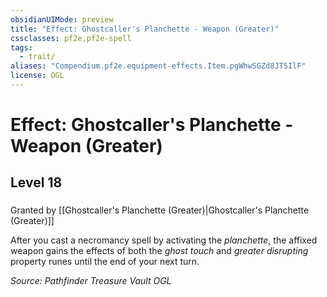```yaml
---
obsidianUIMode: preview
title: "Effect: Ghostcaller's Planchette - Weapon (Greater)"
cssclasses: pf2e,pf2e-spell
tags:
  - trait/
aliases: "Compendium.pf2e.equipment-effects.Item.pgWhwSGZd8JT5IlF"
license: OGL
---
```

# Effect: Ghostcaller's Planchette - Weapon (Greater)
## Level 18
### 






Granted by [[Ghostcaller's Planchette (Greater)|Ghostcaller's Planchette (Greater)]]

After you cast a necromancy spell by activating the _planchette_, the affixed weapon gains the effects of both the _ghost touch_ and _greater disrupting_ property runes until the end of your next turn.

*Source: Pathfinder Treasure Vault*
*OGL*